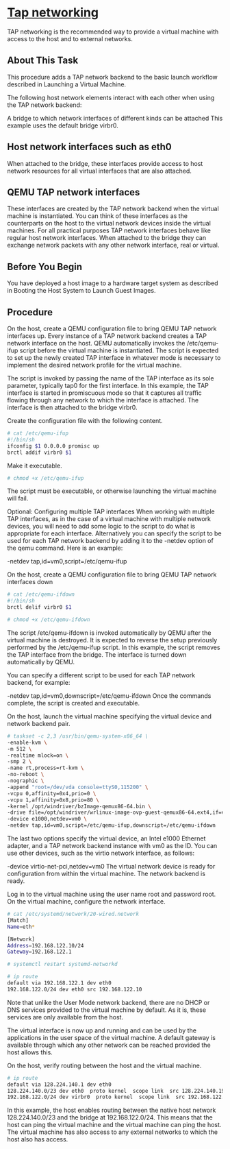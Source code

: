 # **[Tap networking](https://docs.windriver.com/bundle/Wind_River_Linux_Open_Virtualization_Features_Guide_LTS_1/page/evf1537990866354.html)**

TAP networking is the recommended way to provide a virtual machine with access to the host and to external networks.

## About This Task

This procedure adds a TAP network backend to the basic launch workflow described in Launching a Virtual Machine.

The following host network elements interact with each other when using the TAP network backend:

A bridge to which network interfaces of different kinds can be attached
This example uses the default bridge virbr0.

## Host network interfaces such as eth0

When attached to the bridge, these interfaces provide access to host network resources for all virtual interfaces that are also attached.

## QEMU TAP network interfaces

These interfaces are created by the TAP network backend when the virtual machine is instantiated. You can think of these interfaces as the counterparts on the host to the virtual network devices inside the virtual machines. For all practical purposes TAP network interfaces behave like regular host network interfaces. When attached to the bridge they can exchange network packets with any other network interface, real or virtual.

## Before You Begin

You have deployed a host image to a hardware target system as described in Booting the Host System to Launch Guest Images.

## Procedure

On the host, create a QEMU configuration file to bring QEMU TAP network interfaces up.
Every instance of a TAP network backend creates a TAP network interface on the host. QEMU automatically invokes the /etc/qemu-ifup script before the virtual machine is instantiated. The script is expected to set up the newly created TAP interface in whatever mode is necessary to implement the desired network profile for the virtual machine.

The script is invoked by passing the name of the TAP interface as its sole parameter, typically tap0 for the first interface. In this example, the TAP interface is started in promiscuous mode so that it captures all traffic flowing through any network to which the interface is attached. The interface is then attached to the bridge virbr0.

Create the configuration file with the following content.

```bash
# cat /etc/qemu-ifup
#!/bin/sh
ifconfig $1 0.0.0.0 promisc up
brctl addif virbr0 $1
```

Make it executable.

```bash
# chmod +x /etc/qemu-ifup
```

The script must be executable, or otherwise launching the virtual machine will fail.

Optional: Configuring multiple TAP interfaces
When working with multiple TAP interfaces, as in the case of a virtual machine with multiple network devices, you will need to add some logic to the script to do what is appropriate for each interface. Alternatively you can specify the script to be used for each TAP network backend by adding it to the -netdev option of the qemu command. Here is an example:

-netdev tap,id=vm0,script=/etc/qemu-ifup

On the host, create a QEMU configuration file to bring QEMU TAP network interfaces down

```bash
# cat /etc/qemu-ifdown
#!/bin/sh
brctl delif virbr0 $1

# chmod +x /etc/qemu-ifdown
```

The script /etc/qemu-ifdown is invoked automatically by QEMU after the virtual machine is destroyed. It is expected to reverse the setup previously performed by the /etc/qemu-ifup script. In this example, the script removes the TAP interface from the bridge. The interface is turned down automatically by QEMU.

You can specify a different script to be used for each TAP network backend, for example:

-netdev tap,id=vm0,downscript=/etc/qemu-ifdown
Once the commands complete, the script is created and executable.

On the host, launch the virtual machine specifying the virtual device and network backend pair.

```bash
# taskset -c 2,3 /usr/bin/qemu-system-x86_64 \
-enable-kvm \
-m 512 \
-realtime mlock=on \
-smp 2 \
-name rt,process=rt-kvm \
-no-reboot \
-nographic \
-append "root=/dev/vda console=ttyS0,115200" \
-vcpu 0,affinity=0x4,prio=0 \
-vcpu 1,affinity=0x8,prio=80 \
-kernel /opt/windriver/bzImage-qemux86-64.bin \
-drive file=/opt/windriver/wrlinux-image-ovp-guest-qemux86-64.ext4,if=virtio \
-device e1000,netdev=vm0 \
-netdev tap,id=vm0,script=/etc/qemu-ifup,downscript=/etc/qemu-ifdown
```

The last two options specify the virtual device, an Intel e1000 Ethernet adapter, and a TAP network backend instance with vm0 as the ID. You can use other devices, such as the virtio network interface, as follows:

-device virtio-net-pci,netdev=vm0
The virtual network device is ready for configuration from within the virtual machine. The network backend is ready.

Log in to the virtual machine using the user name root and password root.
On the virtual machine, configure the network interface.

```bash
# cat /etc/systemd/network/20-wired.network
[Match]
Name=eth*

[Network]
Address=192.168.122.10/24
Gateway=192.168.122.1 

# systemctl restart systemd-networkd

# ip route
default via 192.168.122.1 dev eth0
192.168.122.0/24 dev eth0 src 192.168.122.10
```

Note that unlike the User Mode network backend, there are no DHCP or DNS services provided to the virtual machine by default. As it is, these services are only available from the host.

The virtual interface is now up and running and can be used by the applications in the user space of the virtual machine. A default gateway is available through which any other network can be reached provided the host allows this.

On the host, verify routing between the host and the virtual machine.

```bash
# ip route
default via 128.224.140.1 dev eth0 
128.224.140.0/23 dev eth0  proto kernel  scope link  src 128.224.140.198 
192.168.122.0/24 dev virbr0  proto kernel  scope link  src 192.168.122.1 
```

In this example, the host enables routing between the native host network 128.224.140.0/23 and the bridge at 192.168.122.0/24. This means that the host can ping the virtual machine and the virtual machine can ping the host. The virtual machine has also access to any external networks to which the host also has access.
